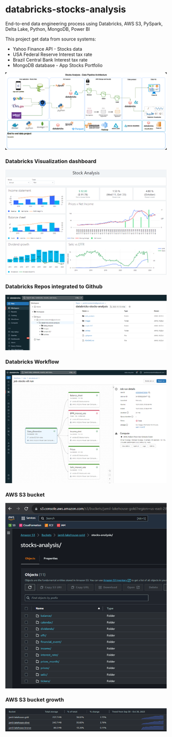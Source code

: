 # databricks-stocks-analysis

End-to-end data engineering process using Databricks, AWS S3, PySpark, Delta Lake, Python, MongoDB, Power BI

This project get data from source systems:
- Yahoo Finance API - Stocks data
- USA Federal Reserve Interest tax rate
- Brazil Central Bank Interest tax rate
- MongoDB database - App Stocks Portfolio

![Logo](https://github.com/jamilvilela/databricks-stocks-analysis/blob/2023-10-13-initial/images/Stocks-Analysis-Data-Architecture.png)


### Databricks Visualization dashboard

![Logo](https://github.com/jamilvilela/databricks-stocks-analysis/blob/2023-10-13-initial/images/stocks_dashboard.png)

### Databricks Repos integrated to Github

![Logo](https://github.com/jamilvilela/databricks-stocks-analysis/blob/2023-10-13-initial/images/stocks_repository.png)


### Databricks Workflow

![Logo](https://github.com/jamilvilela/databricks-stocks-analysis/blob/master/images/databricks-workflow-stocks.png)

### AWS S3 bucket

![Logo](https://github.com/jamilvilela/databricks-stocks-analysis/blob/master/images/stocks_s3_bucket.png)

### AWS S3 bucket growth

![Logo](https://github.com/jamilvilela/databricks-stocks-analysis/blob/master/images/aws-buckets-stocks.png)
